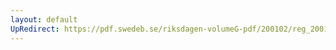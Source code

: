 ```yaml
---
layout: default
UpRedirect: https://pdf.swedeb.se/riksdagen-volumeG-pdf/200102/reg_200102/reg_200102_0416.pdf
---
```

